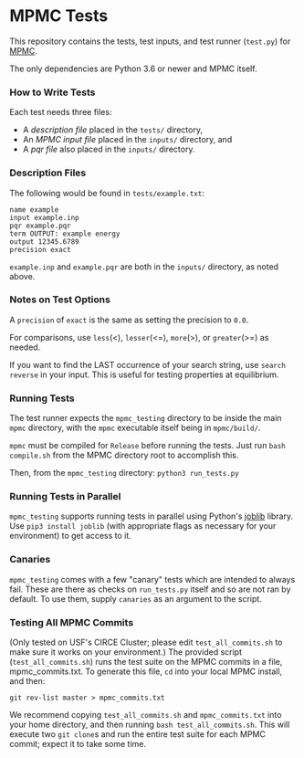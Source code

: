 # MPMC Tests
This repository contains the tests, test inputs, and test runner (`test.py`) 
for [MPMC](https://github.com/mpmccode/mpmc).

The only dependencies are Python 3.6 or newer and MPMC itself.
### How to Write Tests
Each test needs three files:

 - A *description file* placed in the `tests/` directory, 
 - An *MPMC input file* placed in the `inputs/` directory, and
 - A *pqr file* also placed in the `inputs/` directory.
 
### Description Files 
 The following would be found in `tests/example.txt`:
 
    name example
    input example.inp
    pqr example.pqr
    term OUTPUT: example energy
    output 12345.6789
    precision exact

`example.inp` and `example.pqr` are both in the `inputs/` directory, as noted 
above.

### Notes on Test Options
A `precision` of `exact` is the same as setting the precision to `0.0`.

For comparisons, use `less`(<), `lesser`(<=), `more`(>), or `greater`(>=) as 
needed.

If you want to find the LAST occurrence of your search string, use `search 
reverse` in your input. This 
is useful for testing properties at equilibrium.

### Running Tests
The test runner expects the `mpmc_testing` directory to be inside the main 
`mpmc` directory, with
the `mpmc` executable itself being in `mpmc/build/`.

`mpmc` must be compiled for `Release` before running the tests. Just run `bash 
compile.sh` from
the MPMC directory root to accomplish this.

Then, from the `mpmc_testing` directory: `python3 run_tests.py`

### Running Tests in Parallel
`mpmc_testing` supports running tests in parallel using Python's
[joblib](https://pypi.org/project/joblib/) library. Use `pip3 install joblib` 
(with appropriate
flags as necessary for your environment) to get access to it.

### Canaries
`mpmc_testing` comes with a few "canary" tests which are intended to always 
fail. These are there as checks 
on `run_tests.py` itself and so are not ran by default. To use them, supply 
`canaries` as an argument to the
script.

### Testing All MPMC Commits
(Only tested on USF's CIRCE Cluster; please edit `test_all_commits.sh` to make 
sure it works on your environment.)
The provided script (`test_all_commits.sh`) runs the test suite on the MPMC 
commits in a file,
mpmc_commits.txt. To generate this file, `cd` into your local MPMC install, and 
then:

    git rev-list master > mpmc_commits.txt

We recommend copying `test_all_commits.sh` and `mpmc_commits.txt` into your home directory, and
then running `bash test_all_commits.sh`. This will execute two `git clone`s and run the entire
test suite for each MPMC commit; expect it to take some time.

